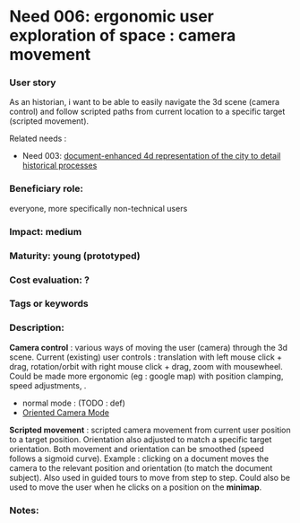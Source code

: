 # Need 006: ergonomic user exploration of space  : camera movement

### User story
As an historian, i want to be able to easily navigate the 3d scene (camera control) and follow scripted paths from current location to a specific target (scripted movement).

Related needs :
* Need 003: [document-enhanced 4d representation of the city to detail historical processes](Need003.md)

### Beneficiary role:
everyone, more specifically non-technical users

### Impact: medium

### Maturity: young (prototyped)

### Cost evaluation: ?

### Tags or keywords

### Description:

**Camera control** : various ways of moving the user (camera) through the 3d scene. Current (existing) user controls : translation with left mouse click + drag, rotation/orbit with right mouse click + drag, zoom with mousewheel. Could be made more ergonomic (eg : google map) with position clamping, speed adjustments, .
* normal mode : (TODO : def)
* [Oriented Camera Mode](Definitions.md#oriented-camera-mode)

**Scripted movement** : scripted camera movement from current user position to a target position. Orientation also adjusted to match a specific target orientation. Both movement and orientation can be smoothed (speed follows a sigmoid curve). Example : clicking on a document moves the camera to the relevant position and orientation (to match the document subject). Also used in guided tours to move from step to step. Could also be used to move the user when he clicks on a position on the **minimap**.

### Notes:


